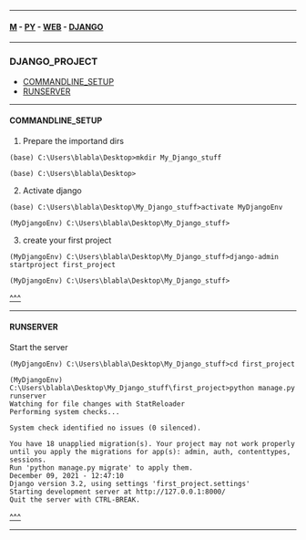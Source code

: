 
---

#### [M](https://github.com/ttltrk/TTT/blob/master/menu.md) - [PY](https://github.com/ttltrk/TTT/blob/master/PY/PY.md) - [WEB](https://github.com/ttltrk/TTT/blob/master/PY/WEB/WEB.md) - [DJANGO](https://github.com/ttltrk/TTT/blob/master/PY/WEB/DJANGO/DJANGO.md)

---

### DJANGO_PROJECT

* [COMMANDLINE_SETUP](#COMMANDLINE_SETUP)
* [RUNSERVER](#RUNSERVER)

---

#### COMMANDLINE_SETUP

1. Prepare the importand dirs

```
(base) C:\Users\blabla\Desktop>mkdir My_Django_stuff

(base) C:\Users\blabla\Desktop>
```

2. Activate django

```
(base) C:\Users\blabla\Desktop\My_Django_stuff>activate MyDjangoEnv

(MyDjangoEnv) C:\Users\blabla\Desktop\My_Django_stuff>
```

3. create your first project

```
(MyDjangoEnv) C:\Users\blabla\Desktop\My_Django_stuff>django-admin startproject first_project

(MyDjangoEnv) C:\Users\blabla\Desktop\My_Django_stuff>
```

[^^^](#DJANGO_PROJECT)

---

#### RUNSERVER

Start the server

```
(MyDjangoEnv) C:\Users\blabla\Desktop\My_Django_stuff>cd first_project

(MyDjangoEnv) C:\Users\blabla\Desktop\My_Django_stuff\first_project>python manage.py runserver
Watching for file changes with StatReloader
Performing system checks...

System check identified no issues (0 silenced).

You have 18 unapplied migration(s). Your project may not work properly until you apply the migrations for app(s): admin, auth, contenttypes, sessions.
Run 'python manage.py migrate' to apply them.
December 09, 2021 - 12:47:10
Django version 3.2, using settings 'first_project.settings'
Starting development server at http://127.0.0.1:8000/
Quit the server with CTRL-BREAK.
```

[^^^](#DJANGO_PROJECT)

---
